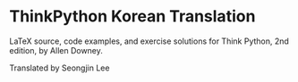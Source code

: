 ThinkPython Korean Translation
===========

LaTeX source, code examples, and exercise solutions for Think Python, 2nd edition, by Allen Downey.

Translated by Seongjin Lee
